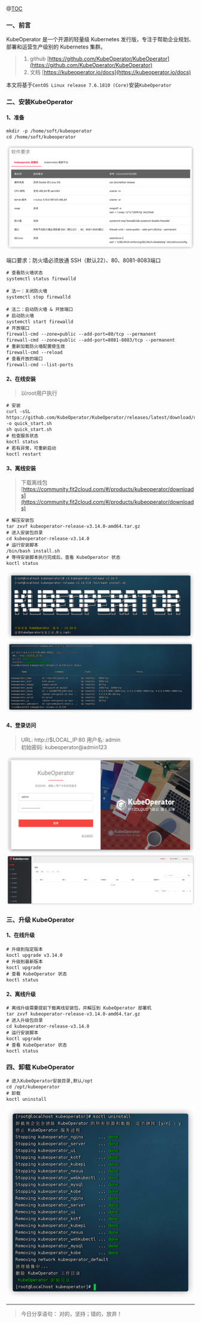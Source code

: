 @[TOC](文章目录)

### 一、前言

KubeOperator 是一个开源的轻量级 Kubernetes 发行版，专注于帮助企业规划、部署和运营生产级别的 Kubernetes 集群。

> 1. github [https://github.com/KubeOperator/KubeOperator](https://github.com/KubeOperator/KubeOperator)
> 2. 文档 [https://kubeoperator.io/docs](https://kubeoperator.io/docs)

本文将基于`CentOS Linux release 7.6.1810 (Core)`安装`KubeOperator`

### 二、安装KubeOperator

#### 1、准备

```shell
mkdir -p /home/soft/kubeoperator
cd /home/soft/kubeoperator
```

![](./images/01-KubeOperator安装-20230728105834078.png)

端口要求：防火墙必须放通 SSH（默认22）、80、8081-8083端口

```shell
# 查看防火墙状态
systemctl status firewalld 

# 法一：关闭防火墙
systemctl stop firewalld

# 法二：启动防火墙 & 开放端口
# 启动防火墙
systemctl start firewalld
# 开放端口
firewall-cmd --zone=public --add-port=80/tcp --permanent
firewall-cmd --zone=public --add-port=8081-8083/tcp --permanent
# 重新加载防火墙配置使生效
firewall-cmd --reload
# 查看开放的端口
firewall-cmd --list-ports
```

#### 2、在线安装

> 以root用户执行

```shell
# 安装
curl -sSL https://github.com/KubeOperator/KubeOperator/releases/latest/download/quick_start.sh -o quick_start.sh
sh quick_start.sh
# 检查服务状态
koctl status
# 若有异常，可重新启动
koctl restart
```

#### 3、离线安装

> 下载离线包 [https://community.fit2cloud.com/#/products/kubeoperator/downloads](https://community.fit2cloud.com/#/products/kubeoperator/downloads)

```shell
# 解压安装包
tar zxvf kubeoperator-release-v3.14.0-amd64.tar.gz
# 进入安装包目录
cd kubeoperator-release-v3.14.0
# 运行安装脚本
/bin/bash install.sh
# 等待安装脚本执行完成后，查看 KubeOperator 状态
koctl status
```

![](./images/01-KubeOperator安装-20230728105834629.png)
![](./images/01-KubeOperator安装-20230728105834668.png)

#### 4、登录访问

> URL:  http://$LOCAL_IP:80
> 用户名:  admin  
> 初始密码:  kubeoperator@admin123

![](./images/01-KubeOperator安装-20230728105834726.png)
![](./images/01-KubeOperator安装-20230728105834770.png)

### 三、升级 KubeOperator

#### 1、在线升级

```shell
# 升级到指定版本
koctl upgrade v3.14.0
# 升级到最新版本
koctl upgrade
# 查看 KubeOperator 状态
koctl status
```

#### 2、离线升级

```shell
# 离线升级需要提前下载离线安装包，并解压到 KubeOperator 部署机
tar zxvf kubeoperator-release-v3.14.0-amd64.tar.gz
# 进入升级包目录
cd kubeoperator-release-v3.14.0
# 运行安装脚本
koctl upgrade
# 查看 KubeOperator 状态
koctl status
```

### 四、卸载 KubeOperator

```shell
# 进入KubeOperator安装目录,默认/opt
cd /opt/kubeoperator
# 卸载
koctl uninstall
```

![](./images/01-KubeOperator安装-20230728105834802.png)

---

> 今日分享语句：
> 对的，坚持；错的，放弃！

